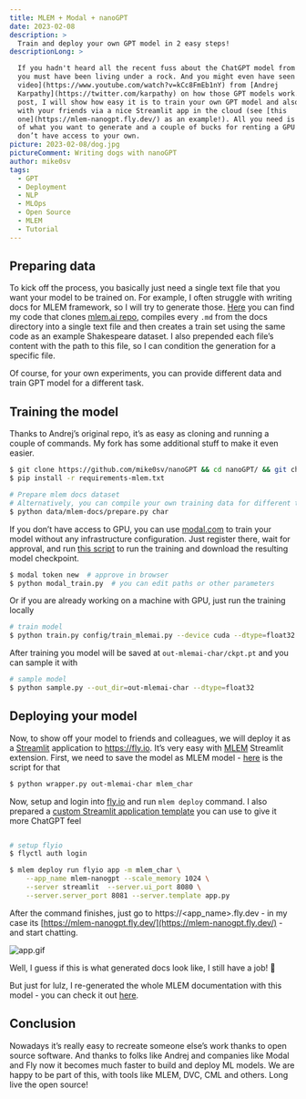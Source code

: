 ```yaml
---
title: MLEM + Modal + nanoGPT
date: 2023-02-08
description: >
  Train and deploy your own GPT model in 2 easy steps!
descriptionLong: >

  If you hadn't heard all the recent fuss about the ChatGPT model from open.ai,
  you must have been living under a rock. And you might even have seen [this
  video](https://www.youtube.com/watch?v=kCc8FmEb1nY) from [Andrej
  Karpathy](https://twitter.com/karpathy) on how those GPT models work. In this
  post, I will show how easy it is to train your own GPT model and also share it
  with your friends via a nice Streamlit app in the cloud (see [this
  one](https://mlem-nanogpt.fly.dev/) as an example!). All you need is an idea
  of what you want to generate and a couple of bucks for renting a GPU if you
  don’t have access to your own.
picture: 2023-02-08/dog.jpg
pictureComment: Writing dogs with nanoGPT
author: mike0sv
tags:
  - GPT
  - Deployment
  - NLP
  - MLOps
  - Open Source
  - MLEM
  - Tutorial
---
```


## Preparing data

To kick off the process, you basically just need a single text file that you
want your model to be trained on. For example, I often struggle with writing
docs for MLEM framework, so I will try to generate those.
[Here](https://github.com/mike0sv/nanoGPT/blob/mlem/data/mlem-docs/prepare.py)
you can find my code that clones
[mlem.ai repo](https://github.com/iterative/mlem.ai), compiles every `.md` from
the docs directory into a single text file and then creates a train set using
the same code as an example Shakespeare dataset. I also prepended each file’s
content with the path to this file, so I can condition the generation for a
specific file.

Of course, for your own experiments, you can provide different data and train
GPT model for a different task.

## Training the model

Thanks to Andrej’s original repo, it’s as easy as cloning and running a couple
of commands. My fork has some additional stuff to make it even easier.

```bash
$ git clone https://github.com/mike0sv/nanoGPT && cd nanoGPT/ && git checkout -b mlem origin/mlem
$ pip install -r requirements-mlem.txt

# Prepare mlem docs dataset
# Alternatively, you can compile your own training data for different task
$ python data/mlem-docs/prepare.py char
```

If you don’t have access to GPU, you can use [modal.com](http://modal.com) to
train your model without any infrastructure configuration. Just register there,
wait for approval, and run
[this script](https://github.com/mike0sv/nanoGPT/blob/mlem/modal_train.py) to
run the training and download the resulting model checkpoint.

```bash
$ modal token new  # approve in browser
$ python modal_train.py  # you can edit paths or other parameters
```

Or if you are already working on a machine with GPU, just run the training
locally

```bash
# train model
$ python train.py config/train_mlemai.py --device cuda --dtype=float32 --max_iters=3000 --init_from=scratch
```

After training you model will be saved at `out-mlemai-char/ckpt.pt` and you can
sample it with

```bash
# sample model
$ python sample.py --out_dir=out-mlemai-char --dtype=float32
```

## Deploying your model

Now, to show off your model to friends and colleagues, we will deploy it as a
[Streamlit](https://streamlit.io) application to https://fly.io. It’s very easy
with [MLEM](https://mlem.ai) Streamlit extension. First, we need to save the
model as MLEM model -
[here](https://github.com/mike0sv/nanoGPT/blob/mlem/wrapper.py) is the script
for that

```bash
$ python wrapper.py out-mlemai-char mlem_char
```

Now, setup and login into [fly.io](https://fly.io/docs/hands-on/install-flyctl/)
and run `mlem deploy` command. I also prepared a
[custom Streamlit application template](https://github.com/mike0sv/nanoGPT/blob/mlem/app.py)
you can use to give it more ChatGPT feel

```bash

# setup flyio
$ flyctl auth login

$ mlem deploy run flyio app -m mlem_char \
	--app_name mlem-nanogpt --scale_memory 1024 \
	--server streamlit  --server.ui_port 8080 \
	--server.server_port 8081 --server.template app.py
```

After the command finishes, just go to https://<app_name>.fly.dev - in my case
its [https://mlem-nanogpt.fly.dev/](https://mlem-nanogpt.fly.dev/) - and start
chatting.

![app.gif](../uploads/images/2023-02-08/app.gif)

Well, I guess if this is what generated docs look like, I still have a job! 🤣

But just for lulz, I re-generated the whole MLEM documentation with this model -
you can check it out
[here](https://mlem-ai-nano-gpt-xyinoh8xgobdz.herokuapp.com/doc).

## Conclusion

Nowadays it’s really easy to recreate someone else’s work thanks to open source
software. And thanks to folks like Andrej and companies like Modal and Fly now
it becomes much faster to build and deploy ML models. We are happy to be part of
this, with tools like MLEM, DVC, CML and others. Long live the open source!
